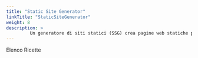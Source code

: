 ```yaml
---
title: "Static Site Generator"
linkTitle: "StaticSiteGenerator"
weight: 8
description: >
         Un generatore di siti statici (SSG) crea pagine web statiche precompilate, combinando contenuti e template, senza bisogno di un server dinamico. Esempi sono: [MkDocs](https://www.mkdocs.org/), [Hugo](https://gohugo.io/), [Gatsby](https://www.gatsbyjs.com/).
---
```


Elenco Ricette
